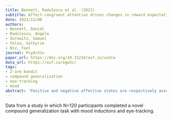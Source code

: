 ```yaml
---
title: Bennett, Radulescu et al. (2021)
subtitle: Affect-congruent attention drives changes in reward expectations
date: 2021/11/08
authors:
- Bennett, Daniel
- Radulescu, Angela
- Zorowitz, Samuel
- Felso, Valkyrie
- Niv, Yael
journal: PsyArXiv
paper_url: https://doi.org/10.31234/osf.io/vu2cw
data_url: https://osf.io/egw5c/
tags:
- 2-arm bandit
- compound generalization
- eye-tracking
- mood
abstract: 'Positive and negative affective states are respectively associated with optimistic and pessimistic expectations regarding future reward. One mechanism that might underlie these affect-related expectation biases is attention to positive- versus negative-valence stimulus features (e.g., attending to the positive reviews of a restaurant versus its expensive price). Here we tested the effects of experimentally induced positive and negative affect on feature-based attention in 120 participants completing a compound-generalization task with eye-tracking. We found that participants reward expectations for novel compound stimuli were modulated by the affect induction in an affect-congruent way: positive affect increased reward expectations for compounds, whereas negative affect decreased reward expectations. Computational modelling and eye-tracking analyses each revealed that these effects were driven by affect-congruent changes in participants allocation of attention to high- versus low-value features of compound stimuli. These results provide mechanistic insight into a process by which affect produces biases in generalized reward expectations.'
---
```


Data from a study in which N=120 participants completed a novel compound generalization task with mood inductions and eye-tracking.
